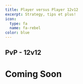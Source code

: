 ```yaml
---
title: Player versus Player 12v12
excerpt: Strategy, tips et plus!
icon:
  type: fa
  name: fa-rebel
color: blue
---
```


## PvP - 12v12

<h1>Coming Soon</h1>

